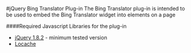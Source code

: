 #jQuery Bing Translator Plug-in
The Bing Translator plug-in is intended to be used to embed the Bing Translator widget into elements on a page

####Required Javascript Libraries for the plug-in
* [jQuery 1.8.2](http://code.jquery.com/jquery-1.8.2.min.js) - minimum tested version
* [Locache](https://raw.githubusercontent.com/d0ugal-archive/locache/master/build/locache.min.js)